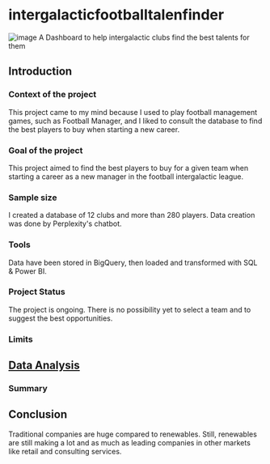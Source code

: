 # intergalacticfootballtalenfinder
![image](https://github.com/user-attachments/assets/6835ef36-1d3b-4ff3-a1e1-ae014ae561a4)
A Dashboard to help intergalactic clubs find the best talents for them

## Introduction

### Context of the project
This project came to my mind because I used to play football management games, such as Football Manager, and I liked to consult the database to find the best players to buy when starting a new career.

### Goal of the project
This project aimed to find the best players to buy for a given team when starting a career as a new manager in the football intergalactic league.

### Sample size 
I created a database of 12 clubs and more than 280 players. Data creation was done by Perplexity's chatbot. 

### Tools 
Data have been stored in BigQuery, then loaded and transformed with SQL & Power BI. 

### Project Status
The project is ongoing. There is no possibility yet to select a team and to suggest the best opportunities.

### Limits

## [Data Analysis]()
### Summary



## Conclusion
Traditional companies are huge compared to renewables.
Still, renewables are still making a lot and as much as leading companies in other markets like retail and consulting services.
  

